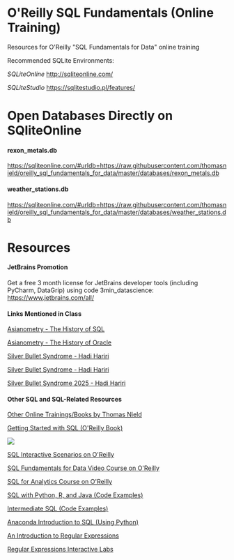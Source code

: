 # O'Reilly SQL Fundamentals (Online Training)

Resources for O'Reilly "SQL Fundamentals for Data" online training

Recommended SQLite Environments: 

*SQLiteOnline*
http://sqliteonline.com/

*SQLiteStudio*
https://sqlitestudio.pl/features/

# Open Databases Directly on SQliteOnline

#### rexon_metals.db
https://sqliteonline.com/#urldb=https://raw.githubusercontent.com/thomasnield/oreilly_sql_fundamentals_for_data/master/databases/rexon_metals.db

#### weather_stations.db
https://sqliteonline.com/#urldb=https://raw.githubusercontent.com/thomasnield/oreilly_sql_fundamentals_for_data/master/databases/weather_stations.db

# Resources 

#### JetBrains Promotion
Get a free 3 month license for JetBrains developer tools (including PyCharm, DataGrip) using code 3min_datascience: https://www.jetbrains.com/all/

#### Links Mentioned in Class

[Asianometry - The History of SQL](https://youtu.be/z8L202FlmD4?si=ObwEtRU2ND0SNSG1)

[Asianometry - The History of Oracle](https://youtu.be/zSn8il5Mo5s?si=1G4lJ9Umb0xgopHd)

[Silver Bullet Syndrome - Hadi Hariri](https://youtu.be/qamzvLfX-Zo?si=fClyuZepv5zxvjd9)

[Silver Bullet Syndrome - Hadi Hariri](https://youtu.be/WN3CSOai_ZU?si=MkxCn92pfeXoSUD8)

[Silver Bullet Syndrome 2025 - Hadi Hariri](https://youtu.be/TIu6rQVwTkM?si=953rhVOAjiOiR4Gv)

#### Other SQL and SQL-Related Resources

[Other Online Trainings/Books by Thomas Nield](https://www.oreilly.com/pub/au/6658)

[Getting Started with SQL (O'Reilly Book)](https://learning.oreilly.com/library/view/getting-started-with/9781491938607/)

![](https://images-na.ssl-images-amazon.com/images/I/51A7fbsp0EL.jpg)

[SQL Interactive Scenarios on O'Reilly](https://learning.oreilly.com/search/?q=thomas%20nield%20sql&type=cloud-scenario&type=sandbox&type=scenario)

[SQL Fundamentals for Data Video Course on O'Reilly](https://learning.oreilly.com/videos/-/9781491963876/)

[SQL for Analytics Course on O'Reilly](https://learning.oreilly.com/videos/sql-for-analytics/9781492058212/)

[SQL with Python, R, and Java (Code Examples)](https://github.com/thomasnield/oreilly_programming_with_sql/tree/master/code)

[Intermediate SQL (Code Examples)](https://github.com/thomasnield/oreilly_intermediate_sql_for_data/blob/master/intermediate_sql_class_notes.md) 

[Anaconda Introduction to SQL (Using Python)](https://learning.anaconda.cloud/introduction-to-sql) 

[An Introduction to Regular Expressions](https://learning.oreilly.com/library/view/an-introduction-to/9781492082569/) 

[Regular Expressions Interactive Labs](https://learning.oreilly.com/search/?q=thomas%20nield%20regular%20expressions&type=sandbox&type=scenario&type=cloud-scenario&rows=100&language_with_transcripts=en)

